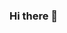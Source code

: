 ### Hi there 👋

<!--
**MattNekoo/MattNekoo** is a ✨ _special_ ✨ repository because its `README.md` (this file) appears on your GitHub profile.

Here are some ideas to get you started:

- 🔭 I’m currently working on Support Technician - Systems.
- 🌱 I’m currently been studying Databases tools...
- 📫 How to reach me: mateusnl.vg@gmail.com and +5561993668895
https://www.linkedin.com/in/mateus-nascimento-14a4b4139/...
- ⚡ Fun fact: Playing games is my passion.
-->
